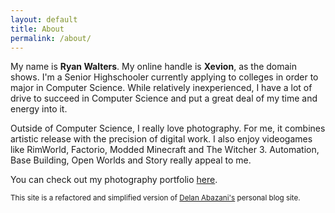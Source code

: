 ```yaml
---
layout: default
title: About
permalink: /about/
---
```


My name is **Ryan Walters**. My online handle is **Xevion**, as the domain shows. I'm a Senior Highschooler currently
applying to colleges in order to major in Computer Science. While relatively inexperienced, I have a lot of drive to succeed
in Computer Science and put a great deal of my time and energy into it.

Outside of Computer Science, I really love photography. For me, it combines artistic release with the precision of digital work.
I also enjoy videogames like RimWorld, Factorio, Modded Minecraft and The Witcher 3. Automation, Base Building, Open
Worlds and Story really appeal to me.

You can check out my photography portfolio [here][photography-portfolio].

<small>This site is a refactored and simplified version of [Delan Abazani's][delan-azabani] personal blog site.</small>



[photography-portfolio]: https://www.rcw.photos/
[delan-azabani]: https://www.azabani.com